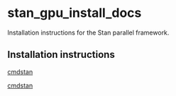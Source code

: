 # stan_gpu_install_docs
Installation instructions for the Stan parallel framework.



## Installation instructions

[cmdstan](install_docs/INSTALL_CMDSTAN.md)

[cmdstan](install_docs/INSTALL_CMDSTANR.md)